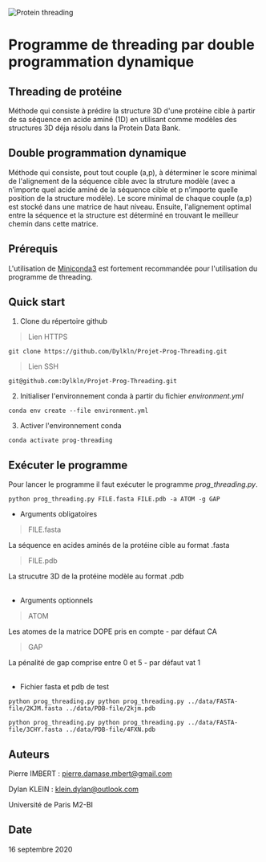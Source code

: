 ![Protein threading](https://upload.wikimedia.org/wikipedia/commons/c/c3/Python-logo-notext.svg)

# Programme de threading par double programmation dynamique

## Threading de protéine

Méthode qui consiste à prédire la structure 3D d'une protéine cible à partir de sa séquence en acide aminé (1D) en utilisant comme modèles des structures 3D déja résolu dans la Protein Data Bank.

## Double programmation dynamique

Méthode qui consiste, pout tout couple (a,p), à déterminer le score minimal de l'alignement de la séquence cible avec la struture modèle (avec a n’importe quel acide aminé de la séquence cible et p n’importe quelle position de la structure modèle). Le score minimal de chaque couple (a,p) est stocké dans une matrice de haut niveau. Ensuite, l'alignement optimal entre la séquence et la structure est déterminé en trouvant le meilleur chemin dans cette matrice.  

## Prérequis

L'utilisation de [Miniconda3](https://docs.conda.io/en/latest/miniconda.html) est fortement recommandée pour l'utilisation du programme de threading.

## Quick start

1. Clone du répertoire github

> Lien HTTPS
```
git clone https://github.com/Dylkln/Projet-Prog-Threading.git
```
> Lien SSH
```
git@github.com:Dylkln/Projet-Prog-Threading.git
```

2. Initialiser l'environnement conda à partir du fichier *environment.yml*

```
conda env create --file environment.yml
```

3. Activer l'environnement conda

```
conda activate prog-threading
```

## Exécuter le programme

Pour lancer le programme il faut exécuter le programme *prog_threading.py*.
```
python prog_threading.py FILE.fasta FILE.pdb -a ATOM -g GAP
```

- Arguments obligatoires

> FILE.fasta
  
La séquence en acides aminés de la protéine cible au format .fasta

> FILE.pdb

La strucutre 3D de la protéine modèle au format .pdb
<br/><br/>

- Arguments optionnels

> ATOM

Les atomes de la matrice DOPE pris en compte - par défaut CA

> GAP

La pénalité de gap comprise entre 0 et 5 - par défaut vat 1
<br/><br/>

- Fichier fasta et pdb de test
```
python prog_threading.py python prog_threading.py ../data/FASTA-file/2KJM.fasta ../data/PDB-file/2kjm.pdb

python prog_threading.py python prog_threading.py ../data/FASTA-file/3CHY.fasta ../data/PDB-file/4FXN.pdb
```

## Auteurs

Pierre IMBERT : pierre.damase.mbert@gmail.com

Dylan KLEIN : klein.dylan@outlook.com

Université de Paris M2-BI

## Date

16 septembre 2020
